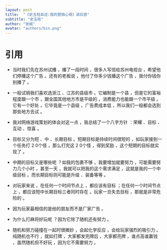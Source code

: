 ```yaml
---
layout: post
title:  "《史玉柱自述:我的营销心得》读后感"
subtitle: "史玉柱"
author: "张斌"
avatar: "authors/bin.png"
---
```


# 引用

* 当时我们先在苏州试播 ，播了一段时间 ，很多人写信给苏州电视台 ，希望他们停播这个广告 。还有的老板说 ，他付了你多少钱播这个广告 ，我付你钱你别播了 。

* 一般试销我们喜欢选浙江 、江苏的县级市 。它编制是一个县 ，但是它的富裕程度跟一个市 ，跟全国其他地方市是平级的 ，消费能力也能跟一个市平级 。它有一个好处 ，它毕竟是一个县级 ，广告费成本低 ，所以我们一般都会选到那些地方去试 。

* 我对网络游戏策划的体会对这一点 ，我总结了一个八字方针 ：荣耀 、目标 、互动 、惊喜 。

* 目标又分为短 、中 、长期目标 。短期目标是持续时间很短的 ，如玩家接到一个任务打 2 0个怪 ，那么打完这 2 0个怪 ，得到奖励 ，这个短期的目标就实现了 。

* 中期的目标又是哪些呢 ？如我的包裹不够 ，我要增加就要努力 ，可能需要努力几个小时 ，甚至一天 ，我就可以把我的这个需求满足 ，这就是我的一个中级目标 。而长期目标则可能是升级 、装备等等 。

* 对玩家来说 ，在任何一个时间节点上 ，都应该有目标 ；在任何一个时间节点上 ，都应该短中长期目标三者同时存在 。玩家一旦失去目标 ，那就是非常危险的 。

* 因为玩家最相信的是他的朋友而不是厂家广告 。

* 为什么打麻将好玩呢 ？因为它除了随机还有努力 。

* 随机和努力碰撞在一起时很微妙 ，会起化学反应 ，会给玩家强烈的吸引力 。纯随机也不行 ，就如打牌 ，大家都发完牌后 ，大家都亮牌 ，谁点高谁赢钱 ，虽然随机但不好玩 ，因为它不需要努力 。
